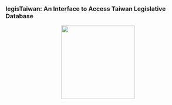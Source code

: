 ### legisTaiwan: An Interface to Access Taiwan Legislative Database



<p align="center">
  <img width="left" height="200" src="">
</p>
